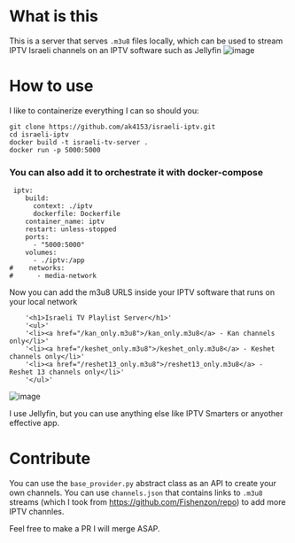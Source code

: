 # What is this
This is a server that serves `.m3u8` files locally, which can be used to stream IPTV Israeli channels on an IPTV software such as Jellyfin
![image](https://github.com/user-attachments/assets/00f58bca-7039-4073-b138-ac0c4c5e7e38)

# How to use
I like to containerize everything I can so should you:

`git clone https://github.com/ak4153/israeli-iptv.git` </br>
`cd israeli-iptv` </br>
`docker build -t israeli-tv-server .` </br>
`docker run -p 5000:5000` </br>

### You can also add it to orchestrate it with docker-compose
```
 iptv:
    build:
      context: ./iptv
      dockerfile: Dockerfile
    container_name: iptv
    restart: unless-stopped
    ports:
      - "5000:5000"
    volumes:
      - ./iptv:/app
#    networks:
#      - media-network
```

Now you can add the m3u8 URLS inside your IPTV software that runs on your local network

        '<h1>Israeli TV Playlist Server</h1>'
        '<ul>'
        '<li><a href="/kan_only.m3u8">/kan_only.m3u8</a> - Kan channels only</li>'
        '<li><a href="/keshet_only.m3u8">/keshet_only.m3u8</a> - Keshet channels only</li>'
        '<li><a href="/reshet13_only.m3u8">/reshet13_only.m3u8</a> - Reshet 13 channels only</li>'
        '</ul>'
![image](https://github.com/user-attachments/assets/9f01643c-0eba-4c82-a332-35d5b6ba3929)

I use Jellyfin, but you can use anything else like IPTV Smarters or anyother effective app.

# Contribute
You can use the `base_provider.py` abstract class as an API to create your own channels.
You can use `channels.json` that contains links to `.m3u8` streams (which I took from https://github.com/Fishenzon/repo) to add more IPTV channles.

Feel free to make a PR I will merge ASAP.

